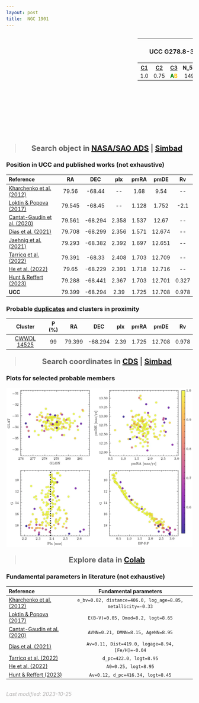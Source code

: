 ```yaml
---
layout: post
title:  NGC 1901
---
```


<div style="display: flex; justify-content: space-between;">
 <div style="text-align: center;">
 <!-- Left block -->
 <div id="aladin-lite-div" style="width:355px;height:250px;"></div>
 <script type="text/javascript" src="https://aladin.cds.unistra.fr/AladinLite/api/v3/latest/aladin.js" charset="utf-8"></script>
 <script type="text/javascript">
   let aladin;
   A.init.then(() => {
      aladin = A.aladin('#aladin-lite-div', {survey: "P/DSS2/color", fov:1.393, target: "79.399 -68.294"});
   });
 </script>
</div>
<!-- Left block -->

<table style="text-align: center; width:355px;height:250px;">
  <!-- Row 1 (title) -->
  <tr>
    <td colspan="5"><h3>UCC G278.8-33.6</h3></td>
  </tr>
  <!-- Row 2 -->
  <tr>
    <th><a href="https://ucc.ar/faq#what-are-the-c1-c2-and-c3-parameters" title="Photometric class">C1</a></th>
    <th><a href="https://ucc.ar/faq#what-are-the-c1-c2-and-c3-parameters" title="Density class">C2</a></th>
    <th><a href="https://ucc.ar/faq#what-are-the-c1-c2-and-c3-parameters" title="Combined class">C3</a></th>
    <th><div title="Stars with membership probability >50%">N_50</div></th>
    <th><div title="Radius that contains half the members [arcmin]">r_50</div></th>
  </tr>
  <!-- Row 3 -->
  <tr>
    <td>1.0</td>
    <td>0.75</td>
    <td><span style="color: green; font-weight: bold;">A</span><span style="color: #FFC300; font-weight: bold;">B</span></td>
    <td>149</td>
    <td>41.8</td>
  </tr>
</table>
</div>

> <p style="text-align:center; font-weight: bold; font-size:20px">Search object in <a href="https://ui.adsabs.harvard.edu/search/q=%20collection%3Aastronomy%20body%3A%22NGC%201901%22&sort=date%20desc%2C%20bibcode%20desc&p_=0" target="_blank">NASA/SAO ADS</a> | <a href="https://simbad.cds.unistra.fr/simbad/sim-id-refs?Ident=ngc1901" target="_blank">Simbad</a></p>


### Position in UCC and published works (not exhaustive)

| Reference    | RA    | DEC   | plx  | pmRA  | pmDE   |  Rv  |
| :---         | :---: | :---: | :---: | :---: | :---: | :---: |
|[Kharchenko et al. (2012)](https://ui.adsabs.harvard.edu/abs/2012A%26A...543A.156K) | 79.56 | -68.44 | -- | 1.68 | 9.54 | -- |
|[Loktin & Popova (2017)](https://ui.adsabs.harvard.edu/abs/2017AstBu..72..257L/abstract) | 79.545 | -68.45 | -- | 1.128 | 1.752 | -2.1 |
|[Cantat-Gaudin et al. (2020)](https://ui.adsabs.harvard.edu/abs/2020A%26A...640A...1C) | 79.561 | -68.294 | 2.358 | 1.537 | 12.67 | -- |
|[Dias et al. (2021)](https://ui.adsabs.harvard.edu/abs/2021MNRAS.504..356D) | 79.708 | -68.299 | 2.356 | 1.571 | 12.674 | -- |
|[Jaehnig et al. (2021)](https://ui.adsabs.harvard.edu/abs/2021ApJ...923..129J/abstract) | 79.293 | -68.382 | 2.392 | 1.697 | 12.651 | -- |
|[Tarricq et al. (2022)](https://ui.adsabs.harvard.edu/abs/2022A%26A...659A..59T/abstract) | 79.391 | -68.33 | 2.408 | 1.703 | 12.709 | -- |
|[He et al. (2022)](https://ui.adsabs.harvard.edu/abs/2022ApJS..262....7H/abstract) | 79.65 | -68.229 | 2.391 | 1.718 | 12.716 | -- |
|[Hunt & Reffert (2023)](https://ui.adsabs.harvard.edu/abs/2023arXiv230313424H/abstract) | 79.288 | -68.441 | 2.367 | 1.703 | 12.701 | 0.327 |
| **UCC** |79.399 | -68.294 | 2.39 | 1.725 | 12.708 | 0.978 |


### Probable <a href="https://ucc.ar/faq#probable-duplicates" title="See FAQ for definition of proximity">duplicates</a> and clusters in proximity

| Cluster | P (%) | RA    | DEC   | plx   | pmRA  | pmDE  | Rv    |
| :---:   | :---: | :---: | :---: | :---: | :---: | :---: | :---: |
|[CWWDL 14525](https://ucc.ar/_clusters/cwwdl14525/)| 99 | 79.399 | -68.294 | 2.39 | 1.725 | 12.708 | 0.978 |

> <p style="text-align:center; font-weight: bold; font-size:20px">Search coordinates in <a href="https://cdsportal.u-strasbg.fr/?target=79.399,-68.294" target="_blank">CDS</a> | <a href="https://simbad.cds.unistra.fr/mobile/object_list.html?coord=79.399%20-68.294&output=json&radius=5&userEntry=ngc1901" target="_blank">Simbad</a></p>

### Plots for selected probable members

![CLUSTER](https://raw.githubusercontent.com/ucc23/Q4N/main/plots/ngc1901.webp)


> <p style="text-align:center; font-weight: bold; font-size:20px">Explore data in <a href="https://colab.research.google.com/github/UCC23/Q4N/blob/master/notebooks/ngc1901.ipynb" target="_blank">Colab</a></p>


### Fundamental parameters in literature (not exhaustive)

| Reference |  Fundamental parameters |
| :---         |     :---:      |
| [Kharchenko et al. (2012)](https://ui.adsabs.harvard.edu/abs/2012A%26A...543A.156K) | `e_bv=0.02, distance=406.0, log_age=8.85, metallicity=-0.33` |
| [Loktin & Popova (2017)](https://ui.adsabs.harvard.edu/abs/2017AstBu..72..257L/abstract) | `E(B-V)=0.05, Dmod=8.2, logt=8.65` |
| [Cantat-Gaudin et al. (2020)](https://ui.adsabs.harvard.edu/abs/2020A%26A...640A...1C) | `AVNN=0.21, DMNN=8.15, AgeNN=8.95` |
| [Dias et al. (2021)](https://ui.adsabs.harvard.edu/abs/2021MNRAS.504..356D) | `Av=0.11, Dist=419.0, logage=8.94, [Fe/H]=-0.04` |
| [Tarricq et al. (2022)](https://ui.adsabs.harvard.edu/abs/2022A%26A...659A..59T/abstract) | `d_pc=422.0, logt=8.95` |
| [He et al. (2022)](https://ui.adsabs.harvard.edu/abs/2022ApJS..262....7H/abstract) | `A0=0.25, logt=8.95` |
| [Hunt & Reffert (2023)](https://ui.adsabs.harvard.edu/abs/2023arXiv230313424H/abstract) | `Av=0.12, d_pc=416.34, logt=8.45` |

<br>
<font color="b3b1b1"><i>Last modified: 2023-10-25</i></font>
